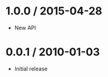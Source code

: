 
1.0.0 / 2015-04-28
==================

  * New API

0.0.1 / 2010-01-03
==================

  * Initial release
